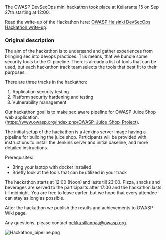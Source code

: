 The OWASP DevSecOps mini hackathon took place at Keilaranta 15 on Sep
27th starting at 12:00.

Read the write-up of the Hackathon here: [OWASP Helsinki DevSecOps
Hackathon
write-up](OWASP_Helsinki_DevSecOps_Hackathon_write-up "wikilink").

### Original description

The aim of the hackathon is to understand and gather experiences from
bringing sec into devops practices. This means, that we bundle some
security tools to the CI pipeline. There is already a list of tools that
can be used, but each hackathon track team selects the tools that best
fit to their purposes.

There are three tracks in the hackathon:

1.  Application security testing
2.  Platform security hardening and testing
3.  Vulnerability management

Our hackathon goal is to make sec aware pipeline for OWASP Juice Shop
web application.
(https://www.owasp.org/index.php/OWASP_Juice_Shop_Project).

The initial setup of the hackathon is a Jenkins server image having a
pipeline for building the juice shop. Participants will be provided with
instructions to install the Jenkins server and initial baseline, and
more detailed instructions.

Prerequisites:

  - Bring your laptop with docker installed
  - Briefly look at the tools that can be utilized in your track

The hackathon starts at 12:00 (Noon) and lasts till 23:00. Pizza, snacks
and beverages are served to the participants after 17:00 and the
hackathon lasts till midnight. You are free to leave earlier, but we
hope that every attendee can stay as long as possible.

After the hackathon we publish the results and achievements to OWASP
Wiki page.

Any questions, please contact pekka.sillanpaa@owasp.org.

![Hackathon_pipeline.png](Hackathon_pipeline.png
"Hackathon_pipeline.png")